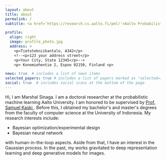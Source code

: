 ```yaml
---
layout: about
title: about
permalink: /
subtitle: <a href='https://research.cs.aalto.fi/pml/'>Aalto Probabilistic Machine Learning group</a>

profile:
  align: right
  image: profile_photo.jpg
  address: >
    <p>Tietotekniikantalo, A342</p>
    <!--<p>123 your address street</p>
    <p>Your City, State 12345</p>-->
    <p> Konemiehentie 2, Espoo 02150, Finland <p>

news: true  # includes a list of news items
selected_papers: true # includes a list of papers marked as "selected={true}"
social: true  # includes social icons at the bottom of the page
---
```


Hi, I am Marshal Sinaga. I am a doctoral researcher at the probabilistic machine learning Aalto University. I am honored to be supervised by <a href='https://people.aalto.fi/samuel.kaski'> Prof. Samuel Kaski </a>. Before this, I obtained my bachelor's and master's degrees from the faculty of computer science at the University of Indonesia. My research interests include:

- Bayesian optimization/experimental design
- Bayesian neural network

with human-in-the-loop aspects. Aside from that, I have an interest in the Gaussian process. In the past, my works gravitated to deep representation learning and deep generative models for images.

<!--[Curiculum Vitae](https://www.dropbox.com/home?preview=CV+latex.pdf)-->
